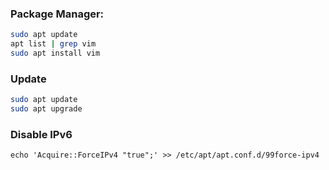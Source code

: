 ### Package Manager:

```bash
sudo apt update
apt list | grep vim
sudo apt install vim
```

### Update

```bash
sudo apt update
sudo apt upgrade
```

### Disable IPv6

```
echo 'Acquire::ForceIPv4 "true";' >> /etc/apt/apt.conf.d/99force-ipv4
```
